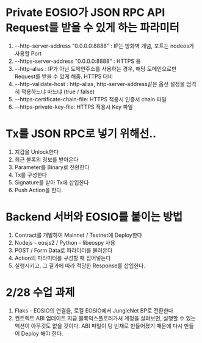 # Private EOSIO가 JSON RPC API Request를 받을 수 있게 하는 파라미터
1. --http-server-address "0.0.0.0:8888" : IP는 방화벽 개념, 포트는 nodeos가 사용할 Port
1. --https-server-address "0.0.0.0:8888" : HTTPS 용
1. --http-alias : IP가 아닌 도메인주소를 사용하는 경우, 해당 도메인으로만 Request를 받을 수 있게 해줌. HTTPS 대비
1. --http-validate-host : http-alias, http-server-address같은 옵션 설정을 엄격히 적용하느냐 마느냐 (true / false)
1. --https-certificate-chain-file: HTTPS 적용시 인증서 chain 파일
1. --https-private-key-file: HTTPS 적용시 Key 파일

# Tx를 JSON RPC로 넣기 위해선..
1. 지갑을 Unlock한다
1. 최근 블록의 정보를 받아온다
1. Parameter를 Binary로 전환한다
1. Tx를 구성한다
1. Signature를 받아 Tx에 삽입한다
1. Push Action을 한다.

# Backend 서버와 EOSIO를 붙이는 방법
1. Contract를 개발하여 Mainnet / Testnet에 Deploy한다
1. Nodejs - eosjs2 / Python - libeospy 사용
1. POST / Form Data로 파라미터를 불러온다
1. Action의 파라미터를 구성할 때 집어넣는다
1. 실행시키고, 그 결과에 따라 적당한 Response를 삽입한다.

# 2/28 수업 과제
1. Flaks - EOSIO의 연결을, 로컬 EOSIO에서 JungleNet BP로 전환한다
1. 컨트렉트 ABI 업데이트
지금 블록익스플로러가셔 계정을 살펴보면, 실행할 수 있는 액션이 아무것도 없을 것이다.
ABI 파일이 텅 빈채로 만들어졌기 때문에 다시 만들어 Deploy 해야 한다.

